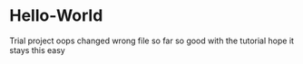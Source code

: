# Hello-World
Trial project
oops changed wrong file
so far so good with the tutorial
hope it stays this easy